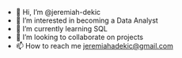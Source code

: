 - 👋 Hi, I’m @jeremiah-dekic
- 👀 I’m interested in becoming a Data Analyst
- 🌱 I’m currently learning SQL
- 💞️ I’m looking to collaborate on projects
- 📫 How to reach me jeremiahadekic@gmail.com

<!---
jeremiah-dekic/jeremiah-dekic is a ✨ special ✨ repository because its `README.md` (this file) appears on your GitHub profile.
You can click the Preview link to take a look at your changes.
--->
